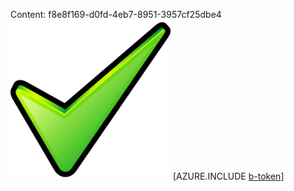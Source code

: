 Content: f8e8f169-d0fd-4eb7-8951-3957cf25dbe4![image](cf3ed1c4-b200-4425-a713-d3976469fb28.png)
[AZURE.INCLUDE [b-token](bda4c684-f8ef-40c2-a0ee-5f0ec7a6afcc.md)]
